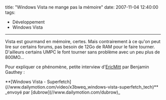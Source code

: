 title: "Windows Vista ne mange pas la mémoire"
date: 2007-11-04 12:40:00
tags:
  - Développement
  - Windows Vista
---

Vista est gourmand en mémoire, certes. Mais contrairement à ce qu'on peut lire sur certains forums, pas besoin de 12Go de RAM pour le faire tourner. D'ailleurs certains UMPC le font tourner sans problème avec un peu plus de 800MO&#8230;

<!-- more -->

Pour expliquer ce phénomène, petite interview d'[EricMitt](//blogs.msdn.com/b/ericmitt/archive/2007/10/30/superfetch.aspx) par Benjamin Gauthey&nbsp;:

<div>
**[Windows Vista - Superfetch](//www.dailymotion.com/video/x3bweq_windows-vista-superfetch_tech)**
_envoyé par [dubrow](//www.dailymotion.com/dubrow)_</div>